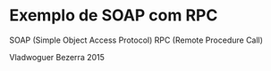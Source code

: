 # Exemplo de SOAP com RPC

SOAP (Simple Object Access Protocol)
RPC (Remote Procedure Call)

Vladwoguer Bezerra 2015

